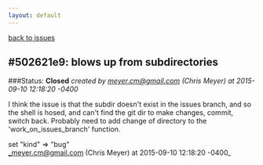 ```yaml
---
layout: default
---
```

[back to issues](..)

## \#502621e9: blows up from subdirectories

###Status: **Closed**
_created by meyer.cm@gmail.com (Chris Meyer) at 2015-09-10 12:18:20 -0400_

I think the issue is that the subdir doesn't exist in the issues
branch, and so the shell is hosed, and can't find the git dir to
make changes, commit, switch back.  Probably need to add change
of directory to the 'work_on_issues_branch' function.

set "kind" => "bug"  
_meyer.cm@gmail.com (Chris Meyer) at 2015-09-10 12:18:20 -0400_

